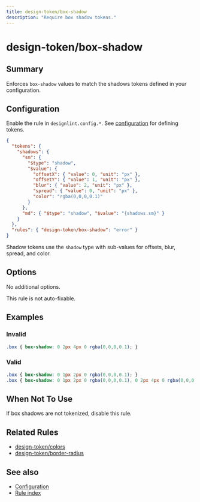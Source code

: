 ```yaml
---
title: design-token/box-shadow
description: "Require box shadow tokens."
---
```


# design-token/box-shadow

## Summary
Enforces `box-shadow` values to match the shadows tokens defined in your configuration.

## Configuration
Enable the rule in `designlint.config.*`. See [configuration](../../configuration.md) for defining tokens.

```json
{
  "tokens": {
    "shadows": {
      "sm": {
        "$type": "shadow",
        "$value": {
          "offsetX": { "value": 0, "unit": "px" },
          "offsetY": { "value": 1, "unit": "px" },
          "blur": { "value": 2, "unit": "px" },
          "spread": { "value": 0, "unit": "px" },
          "color": "rgba(0,0,0,0.1)"
        }
      },
      "md": { "$type": "shadow", "$value": "{shadows.sm}" }
    }
  },
  "rules": { "design-token/box-shadow": "error" }
}
```

Shadow tokens use the `shadow` type with sub-values for offsets, blur, spread, and color.

## Options
No additional options.

This rule is not auto-fixable.

## Examples

### Invalid

```css
.box { box-shadow: 0 2px 4px 0 rgba(0,0,0,0.1); }
```

### Valid

```css
.box { box-shadow: 0 1px 2px 0 rgba(0,0,0,0.1); }
.box { box-shadow: 0 1px 2px 0 rgba(0,0,0,0.1), 0 2px 4px 0 rgba(0,0,0,0.2); }
```

## When Not To Use
If box shadows are not tokenized, disable this rule.

## Related Rules
- [design-token/colors](./colors.md)
- [design-token/border-radius](./border-radius.md)

## See also
- [Configuration](../../configuration.md)
- [Rule index](../index.md)
